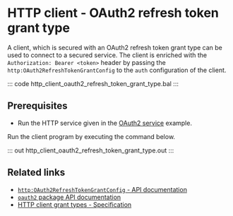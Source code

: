 # HTTP client - OAuth2 refresh token grant type

A client, which is secured with an OAuth2 refresh token grant type can be used to connect to a secured service. The client is enriched with the `Authorization: Bearer <token>` header by passing the `http:OAuth2RefreshTokenGrantConfig` to the `auth` configuration of the client.

::: code http_client_oauth2_refresh_token_grant_type.bal :::

## Prerequisites
- Run the HTTP service given in the [OAuth2 service](/learn/by-example/http-service-oauth2/) example.

Run the client program by executing the command below.

::: out http_client_oauth2_refresh_token_grant_type.out :::

## Related links
- [`http:OAuth2RefreshTokenGrantConfig` - API documentation](https://lib.ballerina.io/ballerina/http/latest/records/OAuth2RefreshTokenGrantConfig)
- [`oauth2` package API documentation](https://lib.ballerina.io/ballerina/oauth2/latest/)
- [HTTP client grant types - Specification](/spec/http/#9129-client---grant-types-oauth2)
